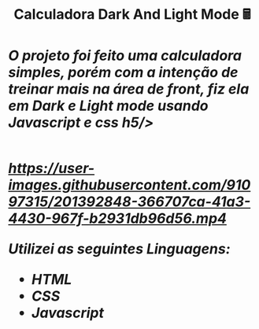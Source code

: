 <h1 align='center' > Calculadora Dark And Light Mode 🖩
<h1/>

 <div>
 
<h5>
O projeto foi feito uma calculadora simples, porém com a intenção de treinar mais na área de front, fiz ela em Dark e Light mode usando Javascript e css
h5/>

<div/>

##




https://user-images.githubusercontent.com/91097315/201392848-366707ca-41a3-4430-967f-b2931db96d56.mp4



Utilizei as seguintes Linguagens:
- HTML
- CSS
- Javascript
